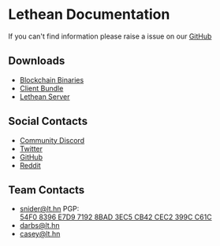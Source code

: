 # Lethean Documentation

If you can't find information please raise a issue on our [GitHub](https://github.com/letheanVPN/documentation/issues/new)

## Downloads
- [Blockchain Binaries](https://github.com/letheanVPN/blockchain/releases/latest)
- [Client Bundle](https://github.com/letheanVPN/launchers/releases/latest)
- [Lethean Server](https://github.com/letheanVPN/lethean-server/releases/latest)

## Social Contacts

- [Community Discord](https://discord.com/invite/4xkMbrX)
- [Twitter](https://twitter.com/letheanVPN)
- [GitHub](https://github.com/letheanVPN)
- [Reddit](https://www.reddit.com/r/Lethean/)

## Team Contacts

- [snider@lt.hn](mailto:snider@lt.hn) PGP: [54F0 8396 E7D9 7192 8BAD 3EC5 CB42 CEC2 399C C61C](developers/keys/snider.md)
- [darbs@lt.hn](mailto:snider@lt.hn)
- [casey@lt.hn](mailto:snider@lt.hn)
